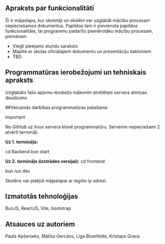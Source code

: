 ## Apraksts par funkcionalitāti

Šī ir mājaslapa, kur skolotāji un skolēni var uzglabāt mācību procesam nepieciešamos dokumentus. Papildus tam ir pievienota papildus funkcionalitāte, lai programmu padarītu piemērotāku mācību procesam, piemēram:
* Viegli pieejams stundu saraksts
* Mapīte ar skolas oficiālajiem dokumentu un prezentāciju šabloniem
* TBD

## Programmatūras ierobežojumi un tehniskais apraksts

Uzglabāto failu apjomu ierobežo mākonim atvēlētais servera atmiņas daudzums.

##Veicamās darbības programmatūras palaišanai

>[!IMPORTANT]
>
>No GitHub uz linux servera klonē programmatūru. Serverim nepieciešami 2 atvērti termināļi.
>
>
>**Uz 1. termināļa:**
>
>cd Backend
>bun start
>
>
>**Uz 2. termināļa (izstrādes versijai):**
>cd frontend
>
>bun run dev
>
>Skolēns var piekļūt mājaslapai ar iegūto ip adresi.

## Izmatotās tehnoloģijas

BunJS, ReactJS, Vite, bootstrap

## Atsauces uz autoriem

Pauls Apšenieks, Matīss Gercāns, Līga Blumfelde, Kristaps Grava
